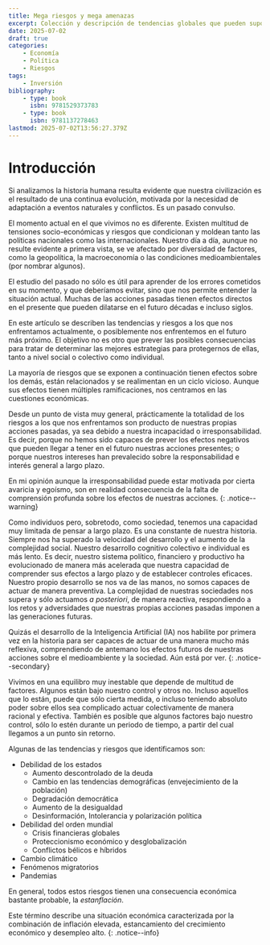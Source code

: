 ```yaml
---
title: Mega riesgos y mega amenazas
excerpt: Colección y descripción de tendencias globales que pueden suponer un riesgo para la estabilidad de las sociedades y economías. Algunos tienen pueden alcanzar la talla de amenazas existenciales para el ser humano como especie.
date: 2025-07-02
draft: true
categories:
    - Economía
    - Política
    - Riesgos
tags:
    - Inversión
bibliography:
    - type: book
      isbn: 9781529373783
    - type: book
      isbn: 9781137278463
lastmod: 2025-07-02T13:56:27.379Z
---
```


# Introducción

Si analizamos la historia humana resulta evidente que nuestra civilización es el resultado de una continua evolución, motivada por la necesidad de adaptación a eventos naturales y conflictos. Es un pasado convulso. 

El momento actual en el que vivimos no es diferente. Existen multitud de tensiones socio-económicas y riesgos que condicionan y moldean tanto las políticas nacionales como las internacionales. Nuestro día a día, aunque no resulte evidente a primera vista, se ve afectado por diversidad de factores, como la geopolítica, la macroeconomía o las condiciones medioambientales (por nombrar algunos).

El estudio del pasado no sólo es útil para aprender de los errores cometidos en su momento, y que deberíamos evitar, sino que nos permite entender la situación actual. Muchas de las acciones pasadas tienen efectos directos en el presente que pueden dilatarse en el futuro décadas e incluso siglos.

En este artículo se describen las tendencias y riesgos a los que nos enfrentamos actualmente, o posiblemente nos enfrentemos en el futuro más próximo. El objetivo no es otro que prever las posibles consecuencias para tratar de determinar las mejores estrategias para protegernos de ellas, tanto a nivel social o colectivo como individual.

La mayoría de riesgos que se exponen a continuación tienen efectos sobre los demás, están relacionados y se realimentan en un ciclo vicioso. Aunque sus efectos tienen múltiples ramificaciones, nos centramos en las cuestiones económicas.

Desde un punto de vista muy general, prácticamente la totalidad de los riesgos a los que nos enfrentamos son producto de nuestras propias acciones pasadas, ya sea debido a nuestra incapacidad o irresponsabilidad. Es decir, porque no hemos sido capaces de prever los efectos negativos que pueden llegar a tener en el futuro nuestras acciones presentes; o porque nuestros intereses han prevalecido sobre la responsabilidad e interés general a largo plazo.

En mi opinión aunque la irresponsabilidad puede estar motivada por cierta avaricia y egoísmo, son en realidad consecuencia de la falta de comprensión profunda sobre los efectos de nuestras acciones. 
{: .notice--warning}

Como individuos pero, sobretodo, como sociedad, tenemos una capacidad muy limitada de pensar a largo plazo. Es una constante de nuestra historia. Siempre nos ha superado la velocidad del desarrollo y el aumento  de la complejidad social. Nuestro desarrollo cognitivo colectivo e individual es más lento. Es decir, nuestro sistema político, financiero y productivo ha evolucionado de manera más acelerada que nuestra capacidad de comprender sus efectos a largo plazo y de establecer controles eficaces. Nuestro propio desarrollo se nos va de las manos, no somos capaces de actuar de manera preventiva.  La complejidad de nuestras sociedades nos supera y sólo actuamos *a posteriori*, de manera reactiva, respondiendo a los retos y adversidades que nuestras propias acciones pasadas imponen a las generaciones futuras.

Quizás el desarrollo de la Inteligencia Artificial (IA) nos habilite por primera vez en la historia para ser capaces de actuar de una manera mucho más reflexiva, comprendiendo de antemano los efectos futuros de nuestras acciones sobre el medioambiente y la sociedad. Aún está por ver.
{: .notice--secondary}

Vivimos en una equilibro muy inestable que depende de multitud de factores. Algunos están bajo nuestro control y otros no. Incluso aquellos que lo están, puede que sólo cierta medida, o incluso teniendo absoluto poder sobre ellos sea complicado actuar colectivamente de manera racional y efectiva. También es posible que algunos factores bajo nuestro control, sólo lo estén durante un periodo de tiempo, a partir del cual llegamos a un punto sin retorno.

Algunas de las tendencias y riesgos que identificamos son:

- Debilidad de los estados
    - Aumento descontrolado de la deuda
    - Cambio en las tendencias demográficas (envejecimiento de la población)
    - Degradación democrática
    - Aumento de la desigualdad
    - Desinformación, Intolerancia y polarización política
- Debilidad del orden mundial
    - Crisis financieras globales
    - Proteccionismo económico y desglobalización
    - Conflictos bélicos e híbridos
- Cambio climático
- Fenómenos migratorios
- Pandemias 

En general, todos estos riesgos tienen una consecuencia económica bastante probable, la *estanflación*. 

Este término describe una situación económica caracterizada por la combinación de inflación elevada, estancamiento del crecimiento económico y desempleo alto.
{: .notice--info}

